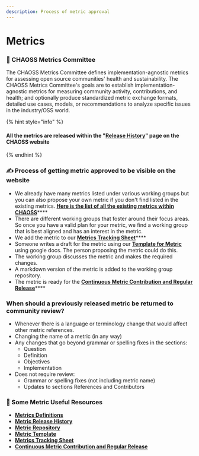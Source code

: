 ```yaml
---
description: Process of metric approval
---
```


# Metrics

### 👥 CHAOSS Metrics Committee

The CHAOSS Metrics Committee defines implementation-agnostic metrics for assessing open source communities' health and sustainability. The CHAOSS Metrics Committee's goals are to establish implementation-agnostic metrics for measuring community activity, contributions, and health; and optionally produce standardized metric exchange formats, detailed use cases, models, or recommendations to analyze specific issues in the industry/OSS world.

{% hint style="info" %}
#### All the metrics are released within the "[**Release History**](https://chaoss.community/release-history/)" page on the CHAOSS website
{% endhint %}

### ✍ Process of getting metric approved to be visible on the website

* We already have many metrics listed under various working groups but you can also propose your own metric if you don't find listed in the existing metrics. [**Here is the list of all the existing metrics within CHAOSS**](https://chaoss.community/metrics/)\*\*\*\*
* There are different working groups that foster around their focus areas. So once you have a valid plan for your metric, we find a working group that is best aligned and has an interest in the metric.
* We add the metric to our [**Metrics Tracking Sheet**](https://docs.google.com/spreadsheets/d/1tAGzUiZ9jdORKCnoDQJkOU8tQsZDCZVjcWqXYOSAFmE/edit#gid=0)\*\*\*\*
* Someone writes a draft for the metric using our [**Template for Metric**](https://github.com/chaoss/metrics/blob/master/resources/metrics-template.md) using google docs. The person proposing the metric could do this.
* The working group discusses the metric and makes the required changes.
* A markdown version of the metric is added to the working group repository.
* The metric is ready for the [**Continuous Metric Contribution and Regular Release**](https://handbook.chaoss.community/community-handbook/community-initiatives/untitled-3)\*\*\*\*

### When should a previously released metric be returned to community review?

* Whenever there is a language or terminology change that would affect other metric references. 
* Changing the name of a metric (in any way)
* Any changes that go beyond grammar or spelling fixes in the sections: 
  - Question
  - Definition
  - Objectives
  - Implementation
* Does not require review:
  - Grammar or spelling fixes (not including metric name)
  - Updates to sections References and Contributors


### 🧐 Some Metric Useful Resources

* [**Metrics Definitions**](https://chaoss.community/metrics/)
* [**Metric Release History**](https://chaoss.community/release-history/)
* [**Metric Repository**](https://github.com/chaoss/metrics)
* [**Metric Template**](https://github.com/chaoss/metrics/blob/master/resources/metrics-template.md)
* [**Metrics Tracking Sheet**](https://docs.google.com/spreadsheets/d/1tAGzUiZ9jdORKCnoDQJkOU8tQsZDCZVjcWqXYOSAFmE/edit#gid=0)
* [**Continuous Metric Contribution and Regular Release**](https://github.com/chaoss/governance/blob/master/community-handbook/metrics-release.md)

